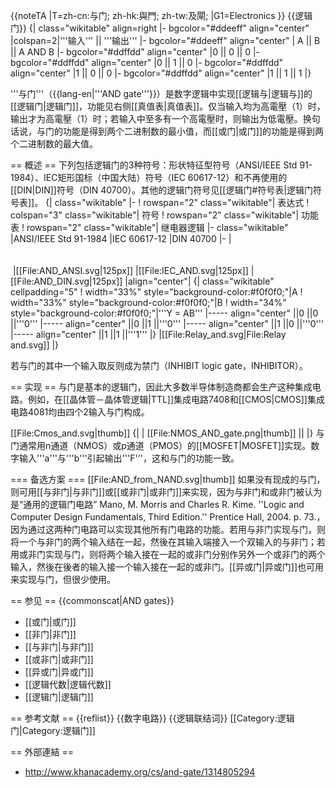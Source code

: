 {{noteTA
|T=zh-cn:与门; zh-hk:與門; zh-tw:及閘;
|G1=Electronics
}}
{{逻辑门}}
{| class="wikitable" align=right
|- bgcolor="#ddeeff" align="center"
|colspan=2|'''输入''' || '''输出'''
|- bgcolor="#ddeeff" align="center"
| A || B || A AND B
|- bgcolor="#ddffdd" align="center"
|0 || 0 || 0
|- bgcolor="#ddffdd" align="center"
|0 || 1 || 0
|- bgcolor="#ddffdd" align="center"
|1 || 0 || 0
|- bgcolor="#ddffdd" align="center"
|1 || 1 || 1
|}

'''与门'''（{{lang-en|'''AND gate'''}}）是数字逻辑中实现[[逻辑与|逻辑与]]的[[逻辑门|逻辑门]]，功能见右侧[[真值表|真值表]]。仅当输入均为高電壓（1）时，输出才为高電壓（1）时；若输入中至多有一个高電壓时，则输出为低電壓。换句话说，与门的功能是得到两个二进制数的最小值，而[[或门|或门]]的功能是得到两个二进制数的最大值。

== 概述 ==
下列包括逻辑门的3种符号：形状特征型符号（ANSI/IEEE Std 91-1984）、IEC矩形国标（中国大陆）符号（IEC 60617-12）和不再使用的[[DIN|DIN]]符号（DIN 40700）。其他的逻辑门符号见[[逻辑门#符号表|逻辑门符号表]]。
{| class="wikitable" 
|- 
! rowspan="2" class="wikitable"| 表达式
! colspan="3" class="wikitable"| 符号
! rowspan="2" class="wikitable"| 功能表
! rowspan="2" class="wikitable"| 继电器逻辑
|- class="wikitable"
|ANSI/IEEE Std 91-1984
|IEC 60617-12
|DIN 40700
|-
| <math>Y = A\,B</math><br /><br /><math>Y = A\cdot B</math><br /><br /><math>Y = A \wedge B</math> 
|[[File:AND_ANSI.svg|125px]]
|[[File:IEC_AND.svg|125px]]
|[[File:AND_DIN.svg|125px]]
|align="center"|
{| class="wikitable" cellpadding="5"
! width="33%" style="background-color:#f0f0f0;"|A
! width="33%" style="background-color:#f0f0f0;"|B
! width="34%" style="background-color:#f0f0f0;"|'''Y = AB'''
|----- align="center"
||0 ||0 ||'''0'''
|----- align="center"
||0 ||1 ||'''0'''
|----- align="center"
||1 ||0 ||'''0'''
|----- align="center"
||1 ||1 ||'''1'''
|}
|[[File:Relay_and.svg|File:Relay and.svg]]
|}

若与门的其中一个输入取反则成为禁门（INHIBIT logic gate，INHIBITOR）。

== 实现 ==
与门是基本的逻辑门，因此大多数半导体制造商都会生产这种集成电路。例如，在[[晶体管－晶体管逻辑|TTL]]集成电路7408和[[CMOS|CMOS]]集成电路4081均由四个2输入与门构成。

[[File:Cmos_and.svg|thumb]]
{|
| [[File:NMOS_AND_gate.png|thumb]] || 
|}
与门通常用n通道（NMOS）或p通道（PMOS）的[[MOSFET|MOSFET]]实现。数字输入'''a'''与'''b'''引起输出'''F'''，这和与门的功能一致。

=== 备选方案 ===
[[File:AND_from_NAND.svg|thumb]]
如果没有现成的与门，则可用[[与非门|与非门]]或[[或非门|或非门]]来实现，因为与非门和或非门被认为是“通用的逻辑门电路”<ref>
Mano, M. Morris and Charles R. Kime. ''Logic and Computer Design Fundamentals, Third Edition.'' Prentice Hall, 2004. p. 73.</ref>，因为通过这两种门电路可以实现其他所有门电路的功能。若用与非门实现与门，则将一个与非门的两个输入结在一起，然後在其输入端接入一个双输入的与非门；若用或非门实现与门，则将两个输入接在一起的或非门分别作另外一个或非门的两个输入，然後在後者的输入接一个输入接在一起的或非门。[[异或门|异或门]]也可用来实现与门，但很少使用。

== 参见 ==
{{commonscat|AND gates}}
* [[或门|或门]]
* [[非门|非门]]
* [[与非门|与非门]]
* [[或非门|或非门]]
* [[异或门|异或门]]
* [[逻辑代数|逻辑代数]]
* [[逻辑门|逻辑门]]

== 参考文献 ==
{{reflist}}
{{数字电路}}
{{逻辑联结词}}
[[Category:逻辑门|Category:逻辑门]]

== 外部連結 ==
* http://www.khanacademy.org/cs/and-gate/1314805294